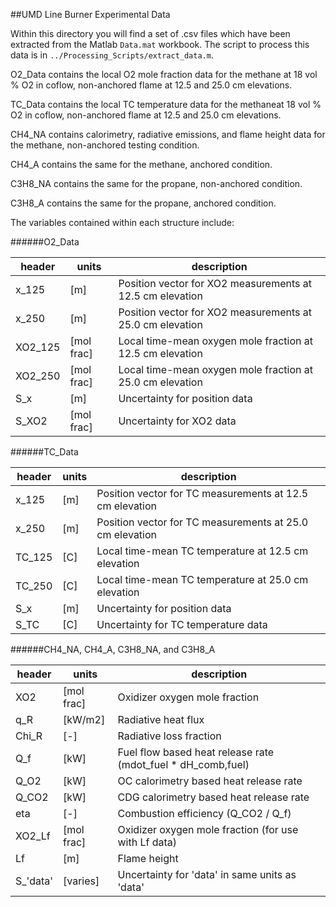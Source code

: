 ##UMD Line Burner Experimental Data

Within this directory you will find a set of .csv files which have been extracted from the Matlab `Data.mat` workbook.  The script to process this data is in `../Processing_Scripts/extract_data.m`.

O2_Data contains the local O2 mole fraction data for the methane at 18 vol % O2 in coflow, non-anchored flame at 12.5 and 25.0 cm elevations.

TC_Data contains the local TC temperature data for the methaneat 18 vol % O2 in coflow, non-anchored flame at 12.5 and 25.0 cm elevations.

CH4_NA contains calorimetry, radiative emissions, and flame height data for the methane, non-anchored testing condition.

CH4_A contains the same for the methane, anchored condition.

C3H8_NA contains the same for the propane, non-anchored condition.

C3H8_A contains the same for the propane, anchored condition.

The variables contained within each structure include:

######O2_Data

| header  | units      | description |
| ------- | ---------- | ----------- |
| x_125   | [m]        | Position vector for XO2 measurements at 12.5 cm elevation |
| x_250   | [m]        | Position vector for XO2 measurements at 25.0 cm elevation |
| XO2_125 | [mol frac] | Local time-mean oxygen mole fraction at 12.5 cm elevation |
| XO2_250 | [mol frac] | Local time-mean oxygen mole fraction at 25.0 cm elevation |
| S_x     | [m]        | Uncertainty for position data |
| S_XO2   | [mol frac] | Uncertainty for XO2 data |

######TC_Data

| header | units | description |
| ------ | ----- | ----------- |
| x_125  | [m]   | Position vector for TC measurements at 12.5 cm elevation  |
| x_250  | [m]   | Position vector for TC measurements at 25.0 cm elevation  |
| TC_125 | [C]   | Local time-mean TC temperature at 12.5 cm elevation |
| TC_250 | [C]   | Local time-mean TC temperature at 25.0 cm elevation |
| S_x    | [m]   | Uncertainty for position data |
| S_TC   | [C]   | Uncertainty for TC temperature data |

######CH4_NA, CH4_A, C3H8_NA, and C3H8_A

| header   | units      | description |
| -------- | ---------- | ----------- |
| XO2      | [mol frac] | Oxidizer oxygen mole fraction |
| q_R      | [kW/m2]    | Radiative heat flux |
| Chi_R    | [-]        | Radiative loss fraction |
| Q_f      | [kW]       | Fuel flow based heat release rate (mdot_fuel * dH_comb,fuel) |
| Q_O2     | [kW]       | OC calorimetry based heat release rate |
| Q_CO2    | [kW]       | CDG calorimetry based heat release rate |
| eta      | [-]        | Combustion efficiency (Q_CO2 / Q_f) |
| XO2_Lf   | [mol frac] | Oxidizer oxygen mole fraction (for use with Lf data) |
| Lf       | [m]        | Flame height |
| S_'data' | [varies]   | Uncertainty for 'data' in same units as 'data' |
  
  
